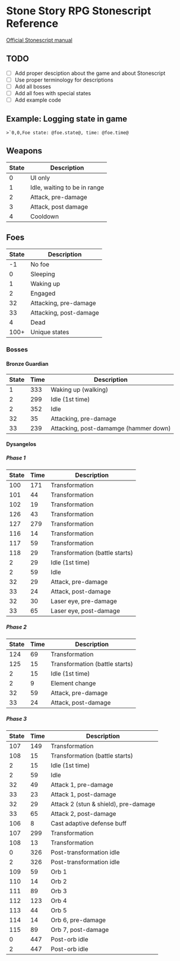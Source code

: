 # Stone Story RPG Stonescript Reference

[Official Stonescript manual](https://stonestoryrpg.com/stonescript/manual.html)

## TODO
- [ ] Add proper desciption about the game and about Stonescript
- [ ] Use proper terminology for descriptions
- [ ] Add all bosses
- [ ] Add all foes with special states
- [ ] Add example code

## Example: Logging state in game
```
>`0,0,Foe state: @foe.state@, time: @foe.time@
```

## Weapons

| State | Description |
|-|-|
| 0 | UI only |
| 1 | Idle, waiting to be in range |
| 2 | Attack, pre-damage |
| 3 | Attack, post damage |
| 4 | Cooldown |

## Foes

| State | Description |
|-|-|
| -1 | No foe |
| 0 | Sleeping |
| 1 | Waking up |
| 2 | Engaged |
| 32 | Attacking, pre-damage |
| 33 | Attacking, post-damage |
| 4 | Dead |
| 100+ | Unique states |

### Bosses

#### Bronze Guardian

| State | Time | Description |
|-|-|-|
| 1 | 333 | Waking up (walking) |
| 2 | 299 | Idle (1st time) |
| 2 | 352 | Idle |
| 32 | 35 | Attacking, pre-damage|
| 33 | 239 | Attacking, post-damamge (hammer down) |


#### Dysangelos

##### Phase 1

| State | Time | Description |
|-|-|-|
| 100 | 171 | Transformation |
| 101 | 44 | Transformation |
| 102 | 19 | Transformation |
| 126 | 43 | Transformation |
| 127 | 279 | Transformation |
| 116 | 14 | Transformation |
| 117 | 59 | Transformation |
| 118 | 29 | Transformation (battle starts) |
| 2 | 29 | Idle (1st time) |
| 2 | 59 | Idle |
| 32 | 29 | Attack, pre-damage|
| 33 | 24 | Attack, post-damage |
| 32 | 30 | Laser eye, pre-damage |
| 33 | 65 | Laser eye, post-damage |

##### Phase 2

| State | Time | Description |
|-|-|-|
| 124 | 69 | Transformation |
| 125 | 15 | Transformation (battle starts) |
| 2 | 15 | Idle (1st time) |
| 2 | 9 | Element change |
| 32 | 59 | Attack, pre-damage |
| 33 | 24 | Attack, post-damage |

##### Phase 3

| State | Time | Description |
|-|-|-|
| 107 | 149 | Transformation |
| 108 | 15 | Transformation (battle starts) |
| 2 | 15 | Idle (1st time) |
| 2 | 59 | Idle |
| 32 | 49 | Attack 1, pre-damage |
| 33 | 23 | Attack 1, post-damage |
| 32 | 29 | Attack 2 (stun & shield), pre-damage |
| 33 | 65 | Attack 2, post-damage |
| 106 | 8 | Cast adaptive defense buff |
| 107 | 299 | Transformation |
| 108 | 13 | Transformation |
| 0 | 326 | Post-transformation idle |
| 2 | 326 | Post-transformation idle |
| 109 | 59 | Orb 1 |
| 110 | 14 | Orb 2 |
| 111 | 89 | Orb 3 |
| 112 | 123 | Orb 4 |
| 113 | 44 | Orb 5 |
| 114 | 14 | Orb 6, pre-damage |
| 115 | 89 | Orb 7, post-damage |
| 0 | 447 | Post-orb idle |
| 2 | 447 | Post-orb idle |

